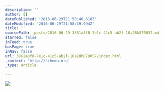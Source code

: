 ```yaml
---
description: ''
author: []
datePublished: '2016-06-29T21:58:40.610Z'
dateModified: '2016-06-29T21:58:39.994Z'
title: ''
sourcePath: _posts/2016-06-29-3861a8f8-7e1c-41c5-ab2f-10a28b879057.md
starred: false
inFeed: true
hasPage: true
inNav: false
url: 3861a8f8-7e1c-41c5-ab2f-10a28b879057/index.html
_context: 'http://schema.org'
_type: Article

---
```

![](https://the-grid-user-content.s3-us-west-2.amazonaws.com/7ab2dc7f-940d-4110-ab5f-5854b51bd929.jpg)